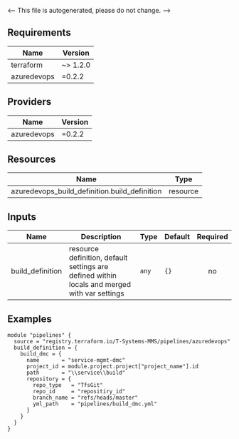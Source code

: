 <!-- BEGIN_TF_DOCS -->


<-- This file is autogenerated, please do not change. -->

## Requirements

| Name | Version |
|------|---------|
| terraform | ~> 1.2.0 |
| azuredevops | =0.2.2 |

## Providers

| Name | Version |
|------|---------|
| azuredevops | =0.2.2 |

## Resources

| Name | Type |
|------|------|
| azuredevops_build_definition.build_definition | resource |

## Inputs

| Name | Description | Type | Default | Required |
|------|-------------|------|---------|:--------:|
| build_definition | resource definition, default settings are defined within locals and merged with var settings | `any` | `{}` | no |



## Examples

```hcl
module "pipelines" {
  source = "registry.terraform.io/T-Systems-MMS/pipelines/azuredevops"
  build_definition = {
    build_dmc = {
      name       = "service-mgmt-dmc"
      project_id = module.project.project["project_name"].id
      path       = "\\service\\build"
      repository = {
        repo_type   = "TfsGit"
        repo_id     = "repositiry_id"
        branch_name = "refs/heads/master"
        yml_path    = "pipelines/build_dmc.yml"
      }
    }
  }
}
```
<!-- END_TF_DOCS -->